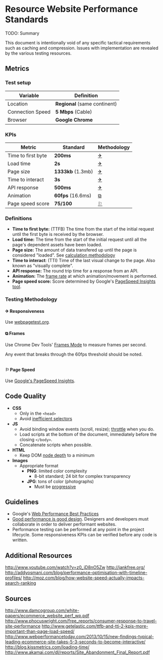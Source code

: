 # Resource Website Performance Standards

TODO: Summary

This document is intentionally void of any specific tactical requirements such as caching and compression. Issues with implementation are revealed by the various testing resources.

## Metrics

### Test setup

Variable | Definition
--- | ---
Location | **Regional** (same continent)
Connection Speed | **5 Mbps** (Cable)
Browser | **Google Chrome**

### KPIs

Metric | Standard | Methodology
--- | --- | ---
Time to first byte | **200ms** | [&#9992;](#responsiveness)
Load time | **2s** | [&#9992;](#responsiveness)
Page size | **1333kb** (1.3mb) | [&#9992;](#responsiveness)
Time to interact | **3s** | [&#9992;](#responsiveness)
API response | **500ms** | [&#9992;](#responsiveness)
Animation | **60fps** (16.6ms) | [&#10697;](#frames)
Page speed score | **75/100** | [&#9872;](#pagespeed)

### Definitions

- **Time to first byte:** (TTFB) The time from the start of the initial request until the first byte is received by the browser. 
- **Load time:** The time from the start of the initial request until all the page's dependent assets have been loaded.
- **Page size:** The amount of data transfered up until the page is considered "loaded". See [calculation methodology](http://www.dslreports.com/calculator?sz=1333+KB&time=2+s&c2=Calc&speed=5+Mbps)
- **Time to interact**: (TTI) Time of the last visual change to the page. Also known as "visually complete".
- **API response:** The round trip time for a response from an API.
- **Animation:** The [frame rate](https://developers.google.com/chrome-developer-tools/docs/timeline#frames_mode) at which animation/movement is performed.
- **Page speed score:** Score determined by Google's [PageSpeed Insights tool](http://developers.google.com/speed/pagespeed/insights/).

### Testing Methodology

#### <a name="responsiveness">&#9992; Responsiveness</a> 

Use [webpagetest.org](http://www.webpagetest.org/).

#### <a name="link">&#10697; Frames</a> 

Use Chrome Dev Tools' [Frames Mode](http://blog.chromium.org/2012/11/build-smoother-web-apps-with-chrome.html) to measure frames per second.

Any event that breaks through the 60fps threshold should be noted.

<img src="http://i.imgur.com/x0t1jCG.png" alt="" />

#### <a name="link">&#9872; Page Speed</a> 

 Use [Google's PageSpeed Insights](http://developers.google.com/speed/pagespeed/insights/).

## Code Quality

- **CSS**
    + Only in the `<head>`
    + Avoid [inefficient selectors](https://github.com/resource/Front-End-Standards/blob/master/Stylesheets/CSS.md#efficiency)
- **JS**
    + Avoid binding window events (scroll, resize); [throttle](http://drupalmotion.com/article/debounce-and-throttle-visual-explanation) when you do.
    + Load scripts at the bottom of the document, immediately before the closing `</body>`.
    + Concatenate scripts when possible.
- **HTML**
    + Keep DOM [node depth](https://developer.mozilla.org/en-US/docs/Tools/3D_View) to a minimum
- **Images**
    + Appropriate format
        * **PNG**: limited color complexity
            - 8-bit standard; 24 bit for complex transparency
        * **JPG**: tons of color (photographs)
            - Must be [progressive](http://calendar.perfplanet.com/2012/progressive-jpegs-a-new-best-practice/)    


## Guidelines

- Google's [Web Performance Best Practices](https://developers.google.com/speed/docs/best-practices/rules_intro)
- [Good performance is good design](http://laraswanson.com/design/). Designers and developers must collaborate in order to deliver performant websites.
- Performance testing can be performed at any point in the project lifecycle. Some responsiveness KPIs can be verified before any code is written.

## Additional Resources

http://www.youtube.com/watch?v=z0_jD8nO5Zw
http://jankfree.org/
http://addyosmani.com/blog/performance-optimisation-with-timeline-profiles/
http://moz.com/blog/how-website-speed-actually-impacts-search-ranking

## Sources

http://www.damcogroup.com/white-papers/ecommerce_website_perf_wp.pdf
http://www.phocuswright.com/free_reports/consumer-response-to-travel-site-performance
http://www.getelastic.com/ttfb-and-tti-2-kpis-more-important-than-page-load-speed/
http://www.webperformancetoday.com/2013/10/15/new-findings-typical-leading-ecommerce-site-takes-5-3-seconds-to-become-interactive/
http://blog.kissmetrics.com/loading-time/
http://www.akamai.com/dl/reports/Site_Abandonment_Final_Report.pdf


